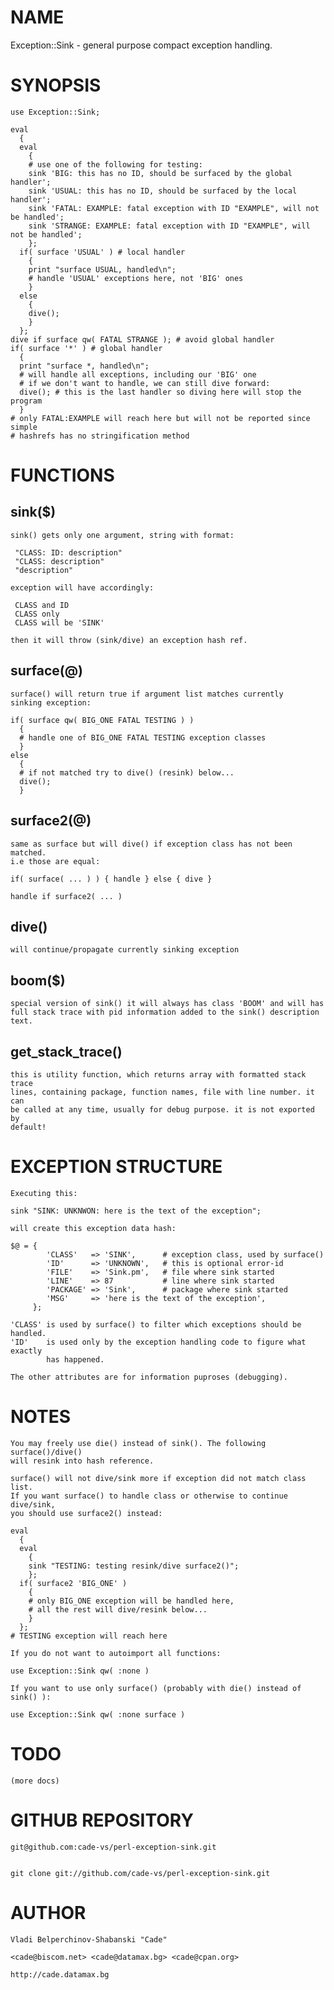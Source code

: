 # NAME

Exception::Sink - general purpose compact exception handling.

# SYNOPSIS

    use Exception::Sink;

    eval
      {
      eval
        {
        # use one of the following for testing:
        sink 'BIG: this has no ID, should be surfaced by the global handler';
        sink 'USUAL: this has no ID, should be surfaced by the local handler';
        sink 'FATAL: EXAMPLE: fatal exception with ID "EXAMPLE", will not be handled';
        sink 'STRANGE: EXAMPLE: fatal exception with ID "EXAMPLE", will not be handled';
        };
      if( surface 'USUAL' ) # local handler
        {
        print "surface USUAL, handled\n";
        # handle 'USUAL' exceptions here, not 'BIG' ones
        }
      else
        {
        dive();
        }
      };
    dive if surface qw( FATAL STRANGE ); # avoid global handler
    if( surface '*' ) # global handler
      {
      print "surface *, handled\n";
      # will handle all exceptions, including our 'BIG' one
      # if we don't want to handle, we can still dive forward:
      dive(); # this is the last handler so diving here will stop the program
      }
    # only FATAL:EXAMPLE will reach here but will not be reported since simple
    # hashrefs has no stringification method

# FUNCTIONS

## sink($)

    sink() gets only one argument, string with format:

     "CLASS: ID: description"
     "CLASS: description"
     "description"

    exception will have accordingly:

     CLASS and ID
     CLASS only
     CLASS will be 'SINK'

    then it will throw (sink/dive) an exception hash ref.

## surface(@)

    surface() will return true if argument list matches currently
    sinking exception:

    if( surface qw( BIG_ONE FATAL TESTING ) )
      {
      # handle one of BIG_ONE FATAL TESTING exception classes
      }
    else
      {
      # if not matched try to dive() (resink) below...
      dive();
      }

## surface2(@)

    same as surface but will dive() if exception class has not been matched.
    i.e those are equal:

    if( surface( ... ) ) { handle } else { dive }

    handle if surface2( ... )

## dive()

    will continue/propagate currently sinking exception

## boom($)

    special version of sink() it will always has class 'BOOM' and will has
    full stack trace with pid information added to the sink() description text.

## get\_stack\_trace()

    this is utility function, which returns array with formatted stack trace
    lines, containing package, function names, file with line number. it can
    be called at any time, usually for debug purpose. it is not exported by
    default!

# EXCEPTION STRUCTURE

    Executing this:

    sink "SINK: UNKNWON: here is the text of the exception";

    will create this exception data hash:

    $@ = {
            'CLASS'   => 'SINK',      # exception class, used by surface()
            'ID'      => 'UNKNOWN',   # this is optional error-id
            'FILE'    => 'Sink.pm',   # file where sink started
            'LINE'    => 87           # line where sink started
            'PACKAGE' => 'Sink',      # package where sink started
            'MSG'     => 'here is the text of the exception',
         };

    'CLASS' is used by surface() to filter which exceptions should be handled.
    'ID'    is used only by the exception handling code to figure what exactly
            has happened.

    The other attributes are for information puproses (debugging).

# NOTES

    You may freely use die() instead of sink(). The following surface()/dive()
    will resink into hash reference.

    surface() will not dive/sink more if exception did not match class list.
    If you want surface() to handle class or otherwise to continue dive/sink,
    you should use surface2() instead:

    eval
      {
      eval
        {
        sink "TESTING: testing resink/dive surface2()";
        };
      if( surface2 'BIG_ONE' )
        {
        # only BIG_ONE exception will be handled here,
        # all the rest will dive/resink below...
        }
      };
    # TESTING exception will reach here

    If you do not want to autoimport all functions:

    use Exception::Sink qw( :none )

    If you want to use only surface() (probably with die() instead of sink() ):

    use Exception::Sink qw( :none surface )

# TODO

    (more docs)

# GITHUB REPOSITORY

    git@github.com:cade-vs/perl-exception-sink.git
    

    git clone git://github.com/cade-vs/perl-exception-sink.git
    

# AUTHOR

    Vladi Belperchinov-Shabanski "Cade"

    <cade@biscom.net> <cade@datamax.bg> <cade@cpan.org>

    http://cade.datamax.bg
